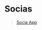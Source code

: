 # Socias


<blockquote class="imgur-embed-pub" lang="en" data-id="a/wbAnW"><a href="//imgur.com/a/wbAnW">Socia App</a></blockquote><script async src="//s.imgur.com/min/embed.js" charset="utf-8"></script>
